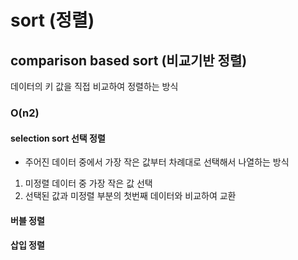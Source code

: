 # sort (정렬)

## comparison based sort (비교기반 정렬)
데이터의 키 값을 직접 비교하여 정렬하는 방식
### O(n2)
#### selection sort 선택 정렬
- 주어진 데이터 중에서 가장 작은 값부터 차례대로 선택해서 나열하는 방식

1. 미정렬 데이터 중 가장 작은 값 선택
2. 선택된 값과 미정렬 부분의 첫번째 데이터와 비교하여 교환

#### 버블 정렬

#### 삽입 정렬